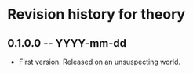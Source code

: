 # Revision history for theory

## 0.1.0.0 -- YYYY-mm-dd

* First version. Released on an unsuspecting world.
